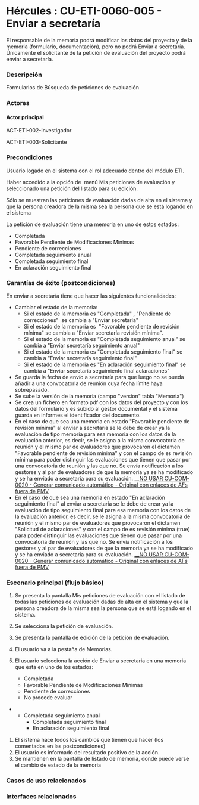 # Hércules : CU\-ETI\-0060\-005 \- Enviar a secretaría







El responsable de la memoria podrá modificar los datos del proyecto y de la memoria (formulario, documentación), pero no podrá Enviar a secretaría. Únicamente el solicitante de la petición de evaluación del proyecto podrá enviar a secretaría.

  


### Descripción

Formularios de Búsqueda de peticiones de evaluación

### Actores

#### Actor principal

ACT\-ETI\-002\-Investigador

ACT\-ETI\-003\-Solicitante

### Precondiciones

Usuario logado en el sistema con el rol adecuado dentro del módulo ETI.

Haber accedido a la opción de  menú Mis peticiones de evaluación y seleccionado una petición del listado para su edición.

Sólo se muestran las peticiones de evaluación dadas de alta en el sistema y que la persona creadora de la misma sea la persona que se está logando en el sistema

La petición de evaluación tiene una memoria en uno de estos estados:

* Completada
* Favorable Pendiente de Modificaciones Mínimas
* Pendiente de correcciones
* Completada seguimiento anual
* Completada seguimiento final
* En aclaración seguimiento final

### Garantías de éxito (postcondiciones)

En enviar a secretaría tiene que hacer las siguientes funcionalidades:

* Cambiar el estado de la memoria:
	+ Si el estado de la memoria es "Completada" , "Pendiente de correcciones"  se cambia a "Enviar secretaría"
	+ Si el estado de la memoria es  "Favorable pendiente de revisión mínima" se cambia a "Enviar secretaría revisión mínima".
	+ Si el estado de la memoria es "Completada seguimiento anual" se cambia a "Enviar secretaría seguimiento anual"
	+ Si el estado de la memoria es "Completada seguimiento final" se cambia a "Enviar secretaría seguimiento final"
	+ Si el estado de la memoria es "En aclaración seguimiento final" se cambia a "Enviar secretaría seguimiento final aclaraciones"
* Se guarda la fecha de envío a secretaría para que luego no se pueda añadir a una convocatoria de reunión cuya fecha límite haya sobrepasado.
* Se sube la versión de la memoria (campo "version" tabla "Memoria")
* Se crea un fichero en formato pdf con los datos del proyecto y con los datos del formulario y es subido al gestor documental y el sistema guarda en informes el identificador del documento.
* En el caso de que sea una memoria en estado "Favorable pendiente de revisión mínima" al enviar a secretaría se le debe de crear ya la evaluación de tipo memoria para esa memoria con los datos de la evaluación anterior, es decir, se le asigna a la misma convocatoria de reunión y el mismo par de evaluadores que provocaron el dictamen "Favorable pendiente de revisión mínima" y con el campo de es revisión mínima para poder distinguir las evaluaciones que tienen que pasar por una convocatoria de reunión y las que no. Se envía notificación a los gestores y al par de evaluadores de que la memoria ya se ha modificado y se ha enviado a secretaria para su evaluación. [\_\_NO USAR CU\-COM\-0020 \- Generar comunicado automático \- Original con enlaces de AFs fuera de PMV](https://confluence.um.es/confluence/pages/createpage.action?spaceKey=HERCULES&title=__NO+USAR+CU-COM-0020+-+Generar+comunicado+autom%C3%A1tico+-+Original+con+enlaces+de+AFs+fuera+de+PMV&linkCreation=true&fromPageId=597852297 "/confluence/pages/createpage.action?spaceKey=HERCULES&title=__NO+USAR+CU-COM-0020+-+Generar+comunicado+autom%C3%A1tico+-+Original+con+enlaces+de+AFs+fuera+de+PMV&linkCreation=true&fromPageId=597852297")
* En el caso de que sea una memoria en estado "En aclaración seguimiento final" al enviar a secretaría se le debe de crear ya la evaluación de tipo seguimiento final para esa memoria con los datos de la evaluación anterior, es decir, se le asigna a la misma convocatoria de reunión y el mismo par de evaluadores que provocaron el dictamen "Solicitud de aclaraciones" y con el campo de es revisión mínima (true) para poder distinguir las evaluaciones que tienen que pasar por una convocatoria de reunión y las que no. Se envía notificación a los gestores y al par de evaluadores de que la memoria ya se ha modificado y se ha enviado a secretaria para su evaluación. [\_\_NO USAR CU\-COM\-0020 \- Generar comunicado automático \- Original con enlaces de AFs fuera de PMV](https://confluence.um.es/confluence/pages/createpage.action?spaceKey=HERCULES&title=__NO+USAR+CU-COM-0020+-+Generar+comunicado+autom%C3%A1tico+-+Original+con+enlaces+de+AFs+fuera+de+PMV&linkCreation=true&fromPageId=597852297 "/confluence/pages/createpage.action?spaceKey=HERCULES&title=__NO+USAR+CU-COM-0020+-+Generar+comunicado+autom%C3%A1tico+-+Original+con+enlaces+de+AFs+fuera+de+PMV&linkCreation=true&fromPageId=597852297")

### Escenario principal (flujo básico)

1. Se presenta la pantalla Mis peticiones de evaluación con el listado de todas las peticiones de evaluación dadas de alta en el sistema y que la persona creadora de la misma sea la persona que se está logando en el sistema.
2. Se selecciona la petición de evaluación.
3. Se presenta la pantalla de edición de la petición de evaluación.
4. El usuario va a la pestaña de Memorias.
5. El usuario selecciona la acción de Enviar a secretaria en una memoria que esta en uno de los estados:  

	* Completada
	* Favorable Pendiente de Modificaciones Mínimas
	* Pendiente de correcciones
	* No procede evaluar
* + Completada seguimiento anual
	+ Completada seguimiento final
	+ En aclaración seguimiento final

  


1. El sistema hace todos los cambios que tienen que hacer (los comentados en las postcondiciones)
2. El usuario es informado del resultado positivo de la acción.
3. Se mantienen en la pantalla de listado de memoria, donde puede verse el cambio de estado de la memoria






### Casos de uso relacionados







### Interfaces relacionados









